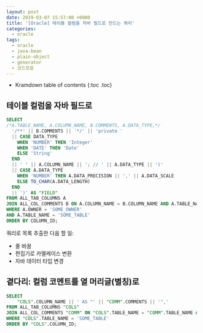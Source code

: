 ```yaml
---
layout: post
date: 2019-03-07 15:57:00 +0900
title: '[Oracle] 테이블 컬럼을 자바 필드로 만드는 쿼리'
categories:
  - oracle
tags:
  - oracle
  - java-bean
  - plain-object
  - generator
  - 코드모음
---
```


* Kramdown table of contents
{:toc .toc}

## 테이블 컬럼을 자바 필드로

```sql
SELECT
/*A.TABLE_NAME, A.COLUMN_NAME, B.COMMENTS, A.DATA_TYPE,*/
  '/**' || B.COMMENTS || '*/' || 'private '
  || CASE DATA_TYPE
    WHEN 'NUMBER' THEN 'Integer'
    WHEN 'DATE' THEN 'Date'
    ELSE 'String'
  END
  || ' ' || A.COLUMN_NAME || '; // ' || A.DATA_TYPE || '('
  || CASE A.DATA_TYPE
    WHEN 'NUMBER' THEN A.DATA_PRECISION || ',' || A.DATA_SCALE
    ELSE TO_CHAR(A.DATA_LENGTH)
  END
  || ')' AS "FIELD"
FROM ALL_TAB_COLUMNS A
JOIN ALL_COL_COMMENTS B ON A.COLUMN_NAME = B.COLUMN_NAME AND A.TABLE_NAME = B.TABLE_NAME
WHERE A.OWNER = 'SOME_OWNER'
AND A.TABLE_NAME = 'SOME_TABLE'
ORDER BY COLUMN_ID;
```

쿼리로 목록 추출한 다음 할 일:

- 줄 바꿈
- 편집기로 카멜케이스 변환
- 자바 데이터 타입 변경

## 곁다리: 컬럼 코멘트를 열 머리글(별칭)로

```sql
SELECT
    "COLS".COLUMN_NAME || ' AS "' || "COMM".COMMENTS || '",'
FROM ALL_TAB_COLUMNS "COLS"
JOIN ALL_COL_COMMENTS "COMM" ON "COLS".TABLE_NAME = "COMM".TABLE_NAME AND "COLS".COLUMN_NAME = "COMM".COLUMN_NAME
WHERE "COLS".TABLE_NAME = 'SOME_TABLE'
ORDER BY "COLS".COLUMN_ID;
```
